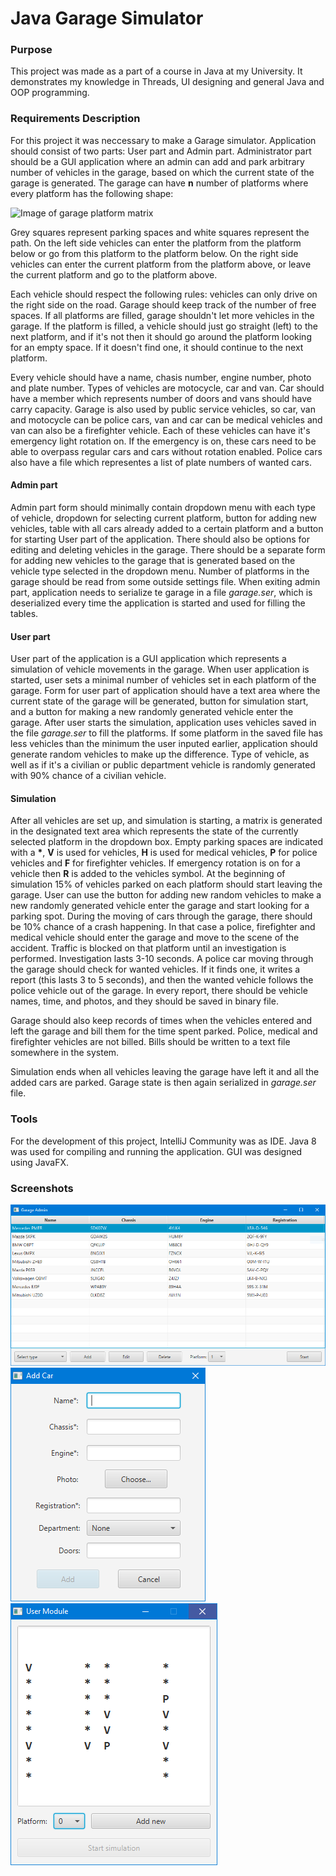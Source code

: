 # Java Garage Simulator

### Purpose
This project was made as a part of a course in Java at my University. It demonstrates my knowledge in Threads, UI designing and general Java and OOP programming.

### Requirements Description
For this project it was neccessary to make a Garage simulator. Application should consist of two parts: User part and Admin part. Administrator part should be a GUI application where an admin can add and park arbitrary number of vehicles in the garage, based on which the current state of the garage is generated. The garage can have **n** number of platforms where every platform has the following shape:

![Image of garage platform matrix](https://i.ibb.co/yVyvdTn/garage.png "Garage Matrix")

Grey squares represent parking spaces and white squares represent the path. On the left side vehicles can enter the platform from the platform below or go from this platform to the platform below. On the right side vehicles can enter the current platform from the platform above, or leave the current platform and go to the platform above. 

Each vehicle should respect the following rules: vehicles can only drive on the right side on the road. Garage should keep track of the number of free spaces. If all platforms are filled, garage shouldn't let more vehicles in the garage. If the platform is filled, a vehicle should just go straight (left) to the next platform, and if it's not then it should go around the platform looking for an empty space. If it doesn't find one, it should continue to the next platform.

Every vehicle should have a name, chasis number, engine number, photo and plate number. Types of vehicles are motocycle, car and van. Car should have a member which represents number of doors and vans should have carry capacity. Garage is also used by public service vehicles, so car, van and motocycle can be police cars, van and car can be medical vehicles and van can also be a firefighter vehicle. Each of these vehicles can have it's emergency light rotation on. If the emergency is on, these cars need to be able to overpass regular cars and cars without rotation enabled. Police cars also have a file which representes a list of plate numbers of wanted cars.

#### Admin part

Admin part form should minimally contain dropdown menu with each type of vehicle, dropdown for selecting current platform, button for adding new vehicles, table with all cars already added to a certain platform and a button for starting User part of the application. There should also be options for editing and deleting vehicles in the garage. There should be a separate form for adding new vehicles to the garage that is generated based on the vehicle type selected in the dropdown menu. Number of platforms in the garage should be read from some outside settings file. When exiting admin part, application needs to serialize te garage in a file *garage.ser*, which is deserialized every time the application is started and used for filling the tables.

#### User part

User part of the application is a GUI application which represents a simulation of vehicle movements in the garage. When user application is started, user sets a minimal number of vehicles set in each platform of the garage. Form for user part of application should have a text area where the current state of the garage will be generated, button for simulation start, and a button for making a new randomly generated vehicle enter the garage. After user starts the simulation, application uses vehicles saved in the file *garage.ser* to fill the platforms. If some platform in the saved file has less vehicles than the minimum the user inputed earlier, application should generate random vehicles to make up the difference. Type of vehicle, as well as if it's a civilian or public department vehicle is randomly generated with 90% chance of a civilian vehicle.

#### Simulation

After all vehicles are set up, and simulation is starting, a matrix is generated in the designated text area which represents the state of the currently selected platform in the dropdown box. Empty parking spaces are indicated with a **\***, **V** is used for vehicles, **H** is used for medical vehicles, **P** for police vehicles and **F** for firefighter vehicles. If emergency rotation is on for a vehicle then **R** is added to the vehicles symbol. At the beginning of simulation 15% of vehicles parked on each platform should start leaving the garage. User can use the button for adding new random vehicles to make a new randomly generated vehicle enter the garage and start looking for a parking spot. During the moving of cars through the garage, there should be 10% chance of a crash happening. In that case a police, firefighter and medical vehicle should enter the garage and move to the scene of the accident. Traffic is blocked on that platform until an investigation is performed. Investigation lasts 3-10 seconds. A police car moving through the garage should check for wanted vehicles. If it finds one, it writes a report (this lasts 3 to 5 seconds), and then the wanted vehicle follows the police vehicle out of the garage. In every report, there should be vehicle names, time, and photos, and they should be saved in binary file.

Garage should also keep records of times when the vehicles entered and left the garage and bill them for the time spent parked. Police, medical and firefighter vehicles are not billed. Bills should be written to a text file somewhere in the system.

Simulation ends when all vehicles leaving the garage have left it and all the added cars are parked. Garage state is then again serialized in *garage.ser* file.
### Tools

For the development of this project, IntelliJ Community was as IDE. Java 8 was used for compiling and running the application. GUI was designed using JavaFX.

### Screenshots

![Image of admin part of the app](https://raw.githubusercontent.com/Valyreon/java-garage-simulator/master/adminpart.PNG?token=AEJXIZKCGM33POERVVZPLG25DXCAY)
![Image of add vehicle form](https://raw.githubusercontent.com/Valyreon/java-garage-simulator/master/addcar.PNG?token=AEJXIZNSNJ7OGH4MWK5RAHC5DXCAS)
![Image of user part of the app](https://raw.githubusercontent.com/Valyreon/java-garage-simulator/master/clientpart.PNG?token=AEJXIZMKOTNBUCRC4MT7HPC5DXCA6)
